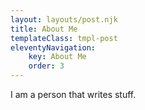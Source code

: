 ```yaml
---
layout: layouts/post.njk
title: About Me
templateClass: tmpl-post
eleventyNavigation:
    key: About Me
    order: 3
---
```


I am a person that writes stuff.
